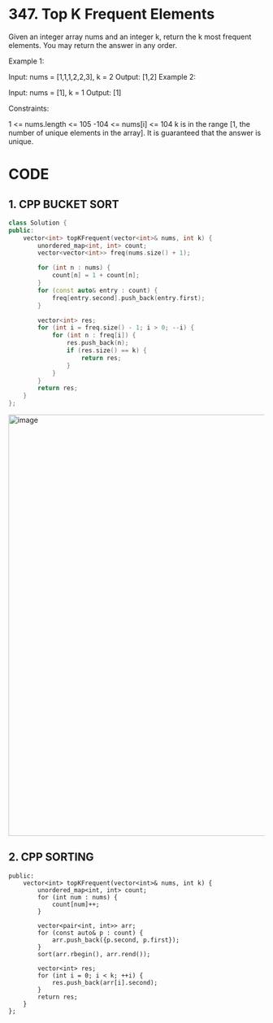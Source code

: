 # 347. Top K Frequent Elements

Given an integer array nums and an integer k, return the k most frequent elements. You may return the answer in any order.

 

Example 1:

Input: nums = [1,1,1,2,2,3], k = 2
Output: [1,2]
Example 2:

Input: nums = [1], k = 1
Output: [1]
 

Constraints:

1 <= nums.length <= 105
-104 <= nums[i] <= 104
k is in the range [1, the number of unique elements in the array].
It is guaranteed that the answer is unique.


# CODE
## 1. CPP BUCKET SORT
```cpp
class Solution {
public:
    vector<int> topKFrequent(vector<int>& nums, int k) {
        unordered_map<int, int> count;
        vector<vector<int>> freq(nums.size() + 1);

        for (int n : nums) {
            count[n] = 1 + count[n];
        }
        for (const auto& entry : count) {
            freq[entry.second].push_back(entry.first);
        }

        vector<int> res;
        for (int i = freq.size() - 1; i > 0; --i) {
            for (int n : freq[i]) {
                res.push_back(n);
                if (res.size() == k) {
                    return res;
                }
            }
        }
        return res;
    }
};
```
<img width="702" height="829" alt="image" src="https://github.com/user-attachments/assets/b9589725-f6c7-4329-829c-4959d432b087" />



## 2. CPP SORTING

```class Solution {
public:
    vector<int> topKFrequent(vector<int>& nums, int k) {
        unordered_map<int, int> count;
        for (int num : nums) {
            count[num]++;
        }

        vector<pair<int, int>> arr;
        for (const auto& p : count) {
            arr.push_back({p.second, p.first});
        }
        sort(arr.rbegin(), arr.rend());

        vector<int> res;
        for (int i = 0; i < k; ++i) {
            res.push_back(arr[i].second);
        }
        return res;
    }
};
```
